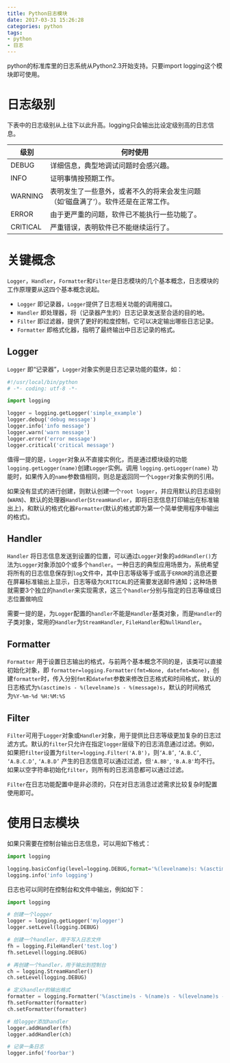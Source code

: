 ```yaml
---
title: Python日志模块
date: 2017-03-31 15:26:28
categories: python
tags:
- python
- 日志
---
```


python的标准库里的日志系统从Python2.3开始支持。只要import logging这个模块即可使用。

<!-- more -->

# 日志级别


下表中的日志级别从上往下以此升高。logging只会输出比设定级别高的日志信息。

| 级别 | 何时使用 |
|--------|--------|
|  DEBUG |	详细信息，典型地调试问题时会感兴趣。|
|  INFO |	证明事情按预期工作。|
|  WARNING |	表明发生了一些意外，或者不久的将来会发生问题（如‘磁盘满了’）。软件还是在正常工作。|
| ERROR	| 由于更严重的问题，软件已不能执行一些功能了。|
| CRITICAL | 严重错误，表明软件已不能继续运行了。|


# 关键概念

`Logger`，`Handler`，`Formatter`和`Filter`是日志模块的几个基本概念，日志模块的工作原理要从这四个基本概念说起。

* `Logger` 即记录器，`Logger`提供了日志相关功能的调用接口。
* `Handler` 即处理器，将（记录器产生的）日志记录发送至合适的目的地。
* `Filter` 即过滤器，提供了更好的粒度控制，它可以决定输出哪些日志记录。
* `Formatter` 即格式化器，指明了最终输出中日志记录的格式。

## Logger

`Logger` 即“记录器”，`Logger`对象实例是日志记录功能的载体，如：

``` python
#!/usr/local/bin/python
# -*- coding: utf-8 -*-

import logging

logger = logging.getLogger('simple_example')
logger.debug('debug message')
logger.info('info message')
logger.warn('warn message')
logger.error('error message')
logger.critical('critical message')
```

值得一提的是，`Logger`对象从不直接实例化，而是通过模块级的功能`logging.getLogger(name)`创建`Logger`实例。调用 `logging.getLogger(name)` 功能时，如果传入的`name`参数值相同，则总是返回同一个`Logger`对象实例的引用。

如果没有显式的进行创建，则默认创建一个`root logger`，并应用默认的日志级别(`WARN`)、默认的处理器`Handler`(`StreamHandler`，即将日志信息打印输出在标准输出上)，和默认的格式化器`Formatter`(默认的格式即为第一个简单使用程序中输出的格式)。


## Handler

`Handler` 将日志信息发送到设置的位置，可以通过`Logger`对象的`addHandler()`方法为`Logger`对象添加0个或多个`handler`。一种日志的典型应用场景为，系统希望将所有的日志信息保存到`log`文件中，其中日志等级等于或高于`ERROR`的消息还要在屏幕标准输出上显示，日志等级为`CRITICAL`的还需要发送邮件通知；这种场景就需要3个独立的`handler`来实现需求，这三个`handler`分别与指定的日志等级或日志位置做响应

需要一提的是，为`Logger`配置的`handler`不能是`Handler`基类对象，而是`Handler`的子类对象，常用的`Handler`为`StreamHandler`, `FileHandler`和`NullHandler`。

## Formatter

`Formatter` 用于设置日志输出的格式，与前两个基本概念不同的是，该类可以直接初始化对象，即 `formatter=logging.Formatter(fmt=None, datefmt=None)`，创建`formatter`时，传入分别`fmt`和`datefmt`参数来修改日志格式和时间格式，默认的日志格式为`%(asctime)s - %(levelname)s - %(message)s`，默认的时间格式为`%Y-%m-%d %H:%M:%S`

## Filter

`Filter`可用于`Logger`对象或`Handler`对象，用于提供比日志等级更加复杂的日志过滤方式。默认的`filter`只允许在指定`logger`层级下的日志消息通过过滤。例如，如果把`filter`设置为`filter=logging.Filter('A.B')`，则`‘A.B’`, `‘A.B.C’`, `‘A.B.C.D’`, `‘A.B.D’` 产生的日志信息可以通过过滤，但`'A.BB'`, `'B.A.B'`均不行。如果以空字符串初始化`filter`，则所有的日志消息都可以通过过滤。

`Filter`在日志功能配置中是非必须的，只在对日志消息过滤需求比较复杂时配置使用即可。

# 使用日志模块

如果只需要在控制台输出日志信息，可以用如下格式：

``` python
import logging

logging.basicConfig(level=logging.DEBUG,format='%(levelname)s: %(asctime)s - %(filename)s:%(lineno)s - %(message)s')
logging.info('info logging')
```

日志也可以同时在控制台和文件中输出，例如如下：

``` python
import logging

# 创建一个logger
logger = logging.getLogger('mylogger')
logger.setLevel(logging.DEBUG)

# 创建一个handler，用于写入日志文件
fh = logging.FileHandler('test.log')
fh.setLevel(logging.DEBUG)

# 再创建一个handler，用于输出到控制台
ch = logging.StreamHandler()
ch.setLevel(logging.DEBUG)

# 定义handler的输出格式
formatter = logging.Formatter('%(asctime)s - %(name)s - %(levelname)s - %(message)s')
fh.setFormatter(formatter)
ch.setFormatter(formatter)

# 给logger添加handler
logger.addHandler(fh)
logger.addHandler(ch)

# 记录一条日志
logger.info('foorbar')
```